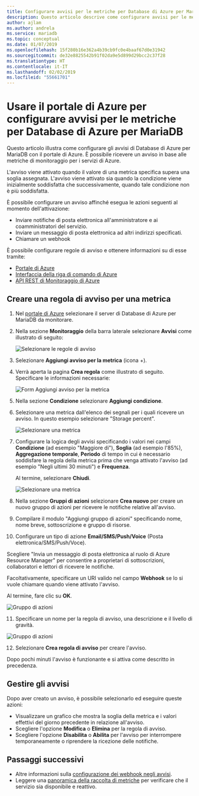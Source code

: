 ```yaml
---
title: Configurare avvisi per le metriche per Database di Azure per MariaDB nel portale di Azure
description: Questo articolo descrive come configurare avvisi per le metriche per Database di Azure per MariaDB e accedere a tali avvisi nel portale di Azure.
author: ajlam
ms.author: andrela
ms.service: mariadb
ms.topic: conceptual
ms.date: 01/07/2019
ms.openlocfilehash: 15f280b16e362a4b39cb9fc0e4baaf67d0e31942
ms.sourcegitcommit: de32e8825542b91f02da9e5d899d29bcc2c37f28
ms.translationtype: HT
ms.contentlocale: it-IT
ms.lasthandoff: 02/02/2019
ms.locfileid: "55661701"
---
```

# <a name="use-the-azure-portal-to-set-up-alerts-on-metrics-for-azure-database-for-mariadb"></a>Usare il portale di Azure per configurare avvisi per le metriche per Database di Azure per MariaDB

Questo articolo illustra come configurare gli avvisi di Database di Azure per MariaDB con il portale di Azure. È possibile ricevere un avviso in base alle metriche di monitoraggio per i servizi di Azure.

L'avviso viene attivato quando il valore di una metrica specifica supera una soglia assegnata. L'avviso viene attivato sia quando la condizione viene inizialmente soddisfatta che successivamente, quando tale condizione non è più soddisfatta.

È possibile configurare un avviso affinché esegua le azioni seguenti al momento dell'attivazione:
* Inviare notifiche di posta elettronica all'amministratore e ai coamministratori del servizio.
* Inviare un messaggio di posta elettronica ad altri indirizzi specificati.
* Chiamare un webhook

È possibile configurare regole di avviso e ottenere informazioni su di esse tramite:
* [Portale di Azure](../azure-monitor/platform/alerts-metric.md#create-with-azure-portal)
* [Interfaccia della riga di comando di Azure](../azure-monitor/platform/alerts-metric.md#with-azure-cli)
* [API REST di Monitoraggio di Azure](https://docs.microsoft.com/rest/api/monitor/metricalerts)

## <a name="create-an-alert-rule-on-a-metric"></a>Creare una regola di avviso per una metrica
1. Nel [portale di Azure](https://portal.azure.com/) selezionare il server di Database di Azure per MariaDB da monitorare.

2. Nella sezione **Monitoraggio** della barra laterale selezionare **Avvisi** come illustrato di seguito:

   ![Selezionare le regole di avviso](./media/howto-alert-metric/2-alert-rules.png)

3. Selezionare **Aggiungi avviso per la metrica** (icona +).

4. Verrà aperta la pagina **Crea regola** come illustrato di seguito. Specificare le informazioni necessarie:

   ![Form Aggiungi avviso per la metrica](./media/howto-alert-metric/4-add-rule-form.png)

5. Nella sezione **Condizione** selezionare **Aggiungi condizione**.

6. Selezionare una metrica dall'elenco dei segnali per i quali ricevere un avviso. In questo esempio selezionare "Storage percent".
   
   ![Selezionare una metrica](./media/howto-alert-metric/6-configure-signal-logic.png)

7. Configurare la logica degli avvisi specificando i valori nei campi **Condizione** (ad esempio "Maggiore di"), **Soglia** (ad esempio l'85%), **Aggregazione temporale**, **Periodo** di tempo in cui è necessario soddisfare la regola della metrica prima che venga attivato l'avviso (ad esempio "Negli ultimi 30 minuti") e **Frequenza**.
   
   Al termine, selezionare **Chiudi**.

   ![Selezionare una metrica](./media/howto-alert-metric/7-set-threshold-time.png)

8. Nella sezione **Gruppi di azioni** selezionare **Crea nuovo** per creare un nuovo gruppo di azioni per ricevere le notifiche relative all'avviso.

9. Compilare il modulo "Aggiungi gruppo di azioni" specificando nome, nome breve, sottoscrizione e gruppo di risorse.

10. Configurare un tipo di azione **Email/SMS/Push/Voice** (Posta elettronica/SMS/Push/Voce).
    
   Scegliere "Invia un messaggio di posta elettronica al ruolo di Azure Resource Manager" per consentire a proprietari di sottoscrizioni, collaboratori e lettori di ricevere le notifiche.
   
   Facoltativamente, specificare un URI valido nel campo **Webhook** se lo si vuole chiamare quando viene attivato l'avviso.

   Al termine, fare clic su **OK**.

   ![Gruppo di azioni](./media/howto-alert-metric/10-action-group-type.png)

11. Specificare un nome per la regola di avviso, una descrizione e il livello di gravità.

   ![Gruppo di azioni](./media/howto-alert-metric/11-name-description-severity.png) 

12. Selezionare **Crea regola di avviso** per creare l'avviso.

   Dopo pochi minuti l'avviso è funzionante e si attiva come descritto in precedenza.

## <a name="manage-your-alerts"></a>Gestire gli avvisi
Dopo aver creato un avviso, è possibile selezionarlo ed eseguire queste azioni:

* Visualizzare un grafico che mostra la soglia della metrica e i valori effettivi del giorno precedente in relazione all'avviso.
* Scegliere l'opzione **Modifica** o **Elimina** per la regola di avviso.
* Scegliere l'opzione **Disabilita** o **Abilita** per l'avviso per interrompere temporaneamente o riprendere la ricezione delle notifiche.


## <a name="next-steps"></a>Passaggi successivi
* Altre informazioni sulla [configurazione dei webhook negli avvisi](../monitoring-and-diagnostics/insights-webhooks-alerts.md).
* Leggere una [panoramica della raccolta di metriche](../monitoring-and-diagnostics/insights-how-to-customize-monitoring.md) per verificare che il servizio sia disponibile e reattivo.
